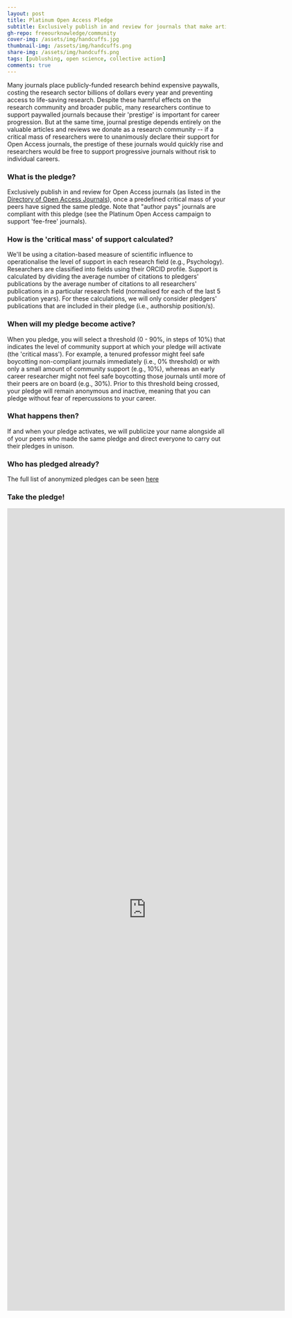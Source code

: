 ```yaml
---
layout: post
title: Platinum Open Access Pledge
subtitle: Exclusively publish in and review for journals that make articles free to read/reuse and do not charge publication fees, once a critical mass of your peers have signed the same pledge
gh-repo: freeourknowledge/community
cover-img: /assets/img/handcuffs.jpg
thumbnail-img: /assets/img/handcuffs.png
share-img: /assets/img/handcuffs.png
tags: [publushing, open science, collective action]
comments: true
---
```


Many journals place publicly-funded research behind expensive paywalls, costing the research sector billions of dollars every year and preventing access to life-saving research. Despite these harmful effects on the research community and broader public, many researchers continue to support paywalled journals because their 'prestige' is important for career progression. But at the same time, journal prestige depends entirely on the valuable articles and reviews we donate as a research community -- if a critical mass of researchers were to unanimously declare their support for Open Access journals, the prestige of these journals would quickly rise and researchers would be free to support progressive journals without risk to individual careers.

### What is the pledge?
Exclusively publish in and review for Open Access journals (as listed in the [Directory of Open Access Journals](https://doaj.org/search/journals?source=%7B%22query%22%3A%7B%22match_all%22%3A%7B%7D%7D%2C%22size%22%3A50%2C%22sort%22%3A%5B%7B%22created_date%22%3A%7B%22order%22%3A%22desc%22%7D%7D%5D%7D)), once a predefined critical mass of your peers have signed the same pledge. Note that "author pays" journals are compliant with this pledge (see the Platinum Open Access campaign to support 'fee-free' journals).

### How is the 'critical mass' of support calculated?
We'll be using a citation-based measure of scientific influence to operationalise the level of support in each research field (e.g., Psychology). Researchers are classified into fields using their ORCID profile. Support is calculated by dividing the average number of citations to pledgers' publications by the average number of citations to all researchers' publications in a particular research field (normalised for each of the last 5 publication years). For these calculations, we will only consider pledgers' publications that are included in their pledge (i.e., authorship position/s).

### When will my pledge become active?
When you pledge, you will select a threshold (0 - 90%, in steps of 10%) that indicates the level of community support at which your pledge will activate (the 'critical mass'). For example, a tenured professor might feel safe boycotting non-compliant journals immediately (i.e., 0% threshold) or with only a small amount of community support (e.g., 10%), whereas an early career researcher might not feel safe boycotting those journals until more of their peers are on board (e.g., 30%). Prior to this threshold being crossed, your pledge will remain anonymous and inactive, meaning that you can pledge without fear of repercussions to your career. 

### What happens then?
If and when your pledge activates, we will publicize your name alongside all of your peers who made the same pledge and direct everyone to carry out their pledges in unison. 

### Who has pledged already?
The full list of anonymized pledges can be seen [here]()

### Take the pledge!
<iframe src="https://docs.google.com/forms/d/e/1FAIpQLScqmVJlgVPUg3AizMxehPjz5GU2zQbc5mG4Q_U0o2xOeUuU3Q/viewform?embedded=true" width="640" height="1850" frameborder="0" marginheight="0" marginwidth="0">Loading…</iframe>

